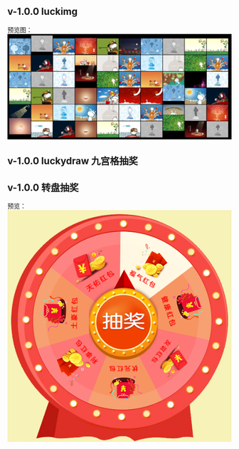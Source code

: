 ## v-1.0.0 luckimg
预览图：
![Image text](https://raw.githubusercontent.com/Aric-sky/lucky-projects/luckimg/static/img-pre/img.png)

## v-1.0.0 luckydraw 九宫格抽奖


## v-1.0.0 转盘抽奖
预览：
![image](https://raw.githubusercontent.com/Aric-sky/lucky-projects/rotelucky/images/roteluck.png)







